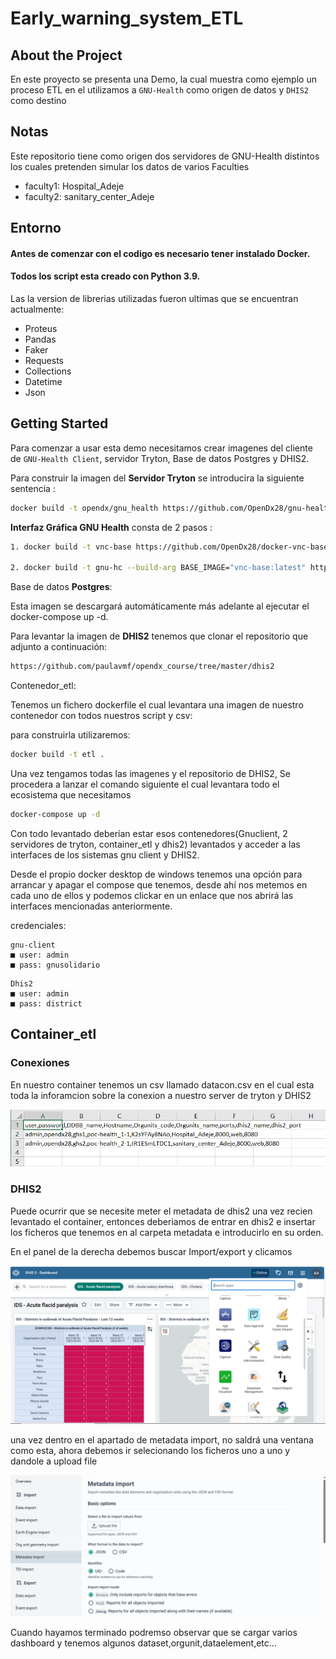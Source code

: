 # Early_warning_system_ETL

## About the Project
En este proyecto se presenta una Demo, la cual muestra como ejemplo un proceso ETL en el utilizamos a ```GNU-Health``` como origen de datos y ```DHIS2``` como destino

## Notas
Este repositorio tiene como origen dos servidores de GNU-Health distintos los cuales pretenden simular los datos de varios Faculties
- faculty1: Hospital_Adeje
- faculty2: sanitary_center_Adeje

## Entorno
#### Antes de comenzar con el codigo es necesario tener instalado Docker.
#### Todos los script esta creado con Python 3.9.

Las la version de librerias utilizadas fueron ultimas que se encuentran actualmente:

- Proteus 
- Pandas 
- Faker 
- Requests
- Collections
- Datetime
- Json

## Getting Started
Para comenzar a usar esta demo necesitamos crear imagenes del cliente de ```GNU-Health Client```, servidor Tryton, Base de datos Postgres y DHIS2.


Para construir la imagen del **Servidor Tryton** se introducira la siguiente sentencia :

```bash
docker build -t opendx/gnu_health https://github.com/OpenDx28/gnu-health-server-docker.git#new_demo
```

**Interfaz Gráfica GNU Health** consta de 2 pasos :

```bash
1. docker build -t vnc-base https://github.com/OpenDx28/docker-vnc-base.git#:sr

2. docker build -t gnu-hc --build-arg BASE_IMAGE="vnc-base:latest" https://github.com/OpenDx28/docker-gnu-hc.git#:src
```

Base de datos **Postgres**: 

Esta imagen se descargará automáticamente más adelante al ejecutar el docker-compose up -d.

Para levantar la imagen de **DHIS2** tenemos que clonar el repositorio que adjunto a continuación:

``` bash 
https://github.com/paulavmf/opendx_course/tree/master/dhis2
```

Contenedor_etl:

Tenemos un fichero dockerfile el cual levantara una imagen de nuestro contenedor con todos nuestros script y csv:

para construirla utilizaremos:

```bash 
docker build -t etl .
```

Una vez tengamos todas las imagenes y el repositorio de DHIS2, Se procedera a lanzar el comando siguiente el cual levantara todo el ecosistema que necesitamos

```bash
docker-compose up -d
```

Con todo levantado deberían estar esos contenedores(Gnuclient, 2 servidores de tryton, container_etl y dhis2) levantados y acceder a las interfaces de los sistemas gnu client y DHIS2.

Desde el propio docker desktop de windows tenemos una opción para arrancar y apagar el compose que tenemos, desde ahí nos metemos en cada uno de ellos y podemos clickar en un enlace que nos abrirá las interfaces mencionadas anteriormente.

credenciales:

```
gnu-client
■ user: admin
■ pass: gnusolidario
```
```
Dhis2
■ user: admin
■ pass: district
```

## Container_etl
### Conexiones
En nuestro container tenemos un csv llamado datacon.csv en el cual esta toda la inforamcion sobre la conexion a nuestro server de tryton y DHIS2

![Datacon.csv](assets/Captura.PNG)

### DHIS2
Puede ocurrir que se necesite meter el metadata de dhis2 una vez recien levantado el container, entonces deberiamos de entrar en dhis2 e insertar los ficheros que tenemos en al carpeta
metadata e introducirlo en su orden.

En el panel de la derecha debemos buscar Import/export y clicamos

![Datacon.csv](assets/panel.PNG)

una vez dentro en el apartado de metadata import, no saldrá una ventana como esta, ahora debemos ir selecionando los ficheros uno a uno y dandole a upload file

![Datacon.csv](assets/meta.PNG)

Cuando hayamos terminado podremso observar que se cargar varios dashboard y tenemos algunos dataset,orgunit,dataelement,etc...
